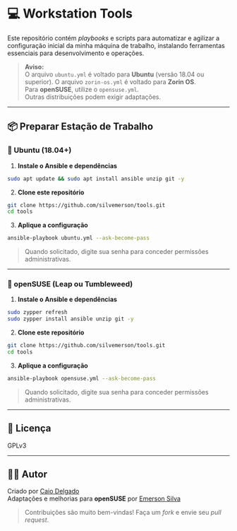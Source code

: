 # 💻 Workstation Tools

Este repositório contém *playbooks* e scripts para automatizar e agilizar a configuração inicial da minha máquina de trabalho, instalando ferramentas essenciais para desenvolvimento e operações.

> **Aviso:**  
> O arquivo `ubuntu.yml` é voltado para **Ubuntu** (versão 18.04 ou superior). 
> O arquivo `zorin-os.yml` é voltado para **Zorin OS**.  
> Para **openSUSE**, utilize o `opensuse.yml`.  
> Outras distribuições podem exigir adaptações.

---

## 📦 Preparar Estação de Trabalho

### 🔹 Ubuntu (18.04+)

1. **Instale o Ansible e dependências**  
```bash
sudo apt update && sudo apt install ansible unzip git -y
```

2. **Clone este repositório**  
```bash
git clone https://github.com/silvemerson/tools.git
cd tools
```

3. **Aplique a configuração**  
```bash
ansible-playbook ubuntu.yml --ask-become-pass
```
> Quando solicitado, digite sua senha para conceder permissões administrativas.

---

### 🔹 openSUSE (Leap ou Tumbleweed)

1. **Instale o Ansible e dependências**  
```bash
sudo zypper refresh
sudo zypper install ansible unzip git -y
```

2. **Clone este repositório**  
```bash
git clone https://github.com/silvemerson/tools.git
cd tools
```

3. **Aplique a configuração**  
```bash
ansible-playbook opensuse.yml --ask-become-pass
```
> Quando solicitado, digite sua senha para conceder permissões administrativas.

---

## 📄 Licença
GPLv3

---

## 👨‍💻 Autor
Criado por [Caio Delgado](https://linktr.ee/caiodelgadonew)  
Adaptações e melhorias para **openSUSE** por [Emerson Silva](https://github.com/silvemerson)  

> Contribuições são muito bem-vindas! Faça um *fork* e envie seu *pull request*.